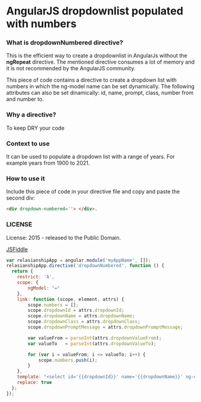 # AngularJS dropdownlist populated with numbers

### What is dropdownNumbered directive?
This is the efficient way to create a dropdownlist in AngularJs without the **ngRepeat** directive. The mentioned directive consumes a lot of memory and it is not recommended by the AngularJS community.

This piece of code contains a directive to create a dropdown list with numbers in which the ng-model name can be set dynamically.
The following attributes can also be set dinamically: id, name, prompt, class, number from and number to.

### Why a directive?
To keep DRY your code

### Context to use
It can be used to populate a dropdown list with a range of years. For example years from 1900 to 2021.

### How to use it
Include this piece of code in your directive file and copy and paste the second div:

```html
<div dropdown-numbered=''> </div>.
```

### LICENSE
License: 2015 - released to the Public Domain.


[JSFiddle](http://jsfiddle.net/leonardo_venoso/ujur46og/5/) 



```javascript
var relasianshipApp = angular.module('myAppName', []);
relasianshipApp.directive('dropdownNumbered', function () {
  return {
    restrict: 'A',
    scope: {
        ngModel: "="
    },
    link: function (scope, element, attrs) {
        scope.numbers = [];
        scope.dropdownId = attrs.dropdownId;
        scope.dropdownName = attrs.dropdownName;
        scope.dropdownClass = attrs.dropdownClass;
        scope.dropdownPromptMessage = attrs.dropdownPromptMessage;

        var valueFrom = parseInt(attrs.dropdownValueFrom);
        var valueTo   = parseInt(attrs.dropdownValueTo);

        for (var i = valueFrom; i <= valueTo; i++) {
            scope.numbers.push(i);
        }
    },
    template: "<select id='{{dropdownId}}' name='{{dropdownName}}' ng-options='y for y in numbers track by y' class='{{dropdownClass}}'><option value=''>{{dropdownPromptMessage}}</option></select>",
    replace: true
  };
});
```


